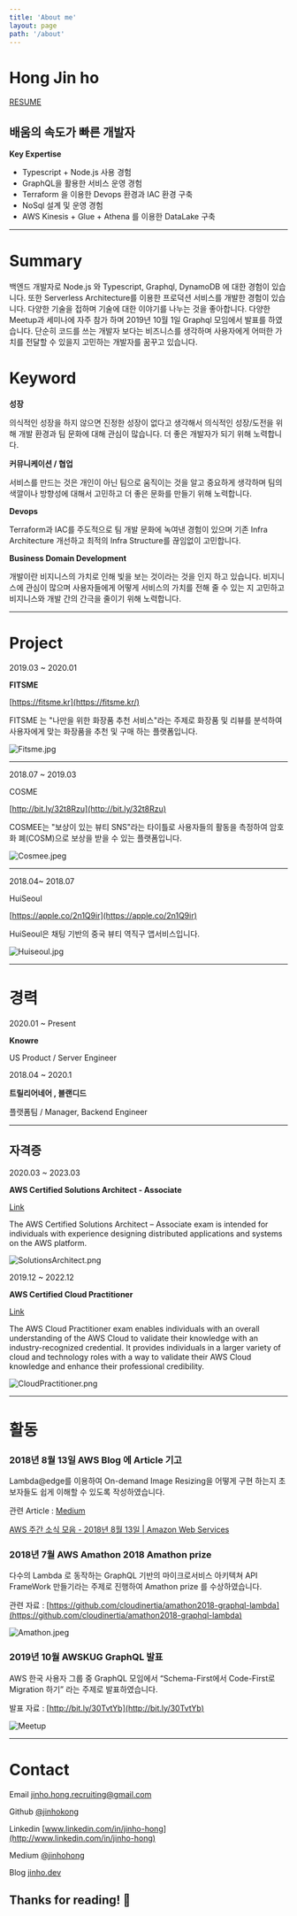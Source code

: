 ```yaml
---
title: 'About me'
layout: page
path: '/about'
---
```


# Hong Jin ho

[RESUME](https://www.notion.so/jinhohong/Hong-Jin-ho-1cc38b1de76c4f0ca24c0a427c62ab74)

## 배움의 속도가 빠른 개발자

**Key Expertise**

- Typescript + Node.js 사용 경험
- GraphQL을 활용한 서비스 운영 경험
- Terraform 을 이용한 Devops 환경과 IAC 환경 구축
- NoSql 설계 및 운영 경험
- AWS Kinesis + Glue + Athena 를 이용한 DataLake 구축

---

# Summary

백엔드 개발자로 Node.js 와 Typescript, Graphql, DynamoDB 에 대한 경험이 있습니다. 또한 Serverless Architecture를 이용한 프로덕션 서비스를 개발한 경험이 있습니다. 다양한 기술을 접하며 기술에 대한 이야기를 나누는 것을 좋아합니다. 다양한 Meetup과 세미나에 자주 참가 하며 2019년 10월 1일 Graphql 모임에서 발표를 하였습니다. 단순히 코드를 쓰는 개발자 보다는 비즈니스를 생각하며 사용자에게 어떠한 가치를 전달할 수 있을지 고민하는 개발자를 꿈꾸고 있습니다.

# Keyword

**성장**

의식적인 성장을 하지 않으면 진정한 성장이 없다고 생각해서 의식적인 성장/도전을 위해 개발 환경과 팀 문화에 대해 관심이 많습니다. 더 좋은 개발자가 되기 위해 노력합니다.

**커뮤니케이션 / 협업**

서비스를 만드는 것은 개인이 아닌 팀으로 움직이는 것을 알고 중요하게 생각하며 팀의 색깔이나 방향성에 대해서 고민하고 더 좋은 문화를 만들기 위해 노력합니다.

**Devops**

Terraform과 IAC를 주도적으로 팀 개발 문화에 녹여낸 경험이 있으며 기존 Infra Architecture 개선하고 최적의 Infra Structure를 끊임없이 고민합니다.

**Business Domain Development**

개발이란 비지니스의 가치로 인해 빛을 보는 것이라는 것을 인지 하고 있습니다. 비지니스에 관심이 많으며 사용자들에게 어떻게 서비스의 가치를 전해 줄 수 있는 지 고민하고 비지니스와 개발 간의 간극을 줄이기 위해 노력합니다.

---

# Project

2019.03 ~ 2020.01

**FITSME**

[https://fitsme.kr](https://fitsme.kr/)

FITSME 는 "나만을 위한 화장품 추천 서비스"라는 주제로 화장품 및 리뷰를 분석하여 사용자에게 맞는 화장품을 추천 및 구매 하는 플랫폼입니다.

![Fitsme.jpg](./Fitsme.jpg)

---

2018.07 ~ 2019.03

COSME

[http://bit.ly/32t8Rzu](http://bit.ly/32t8Rzu)

COSMEE는 "보상이 있는 뷰티 SNS"라는 타이틀로 사용자들의 활동을 측정하여 암호화 폐(COSM)으로 보상을 받을 수 있는 플랫폼입니다.

![Cosmee.jpeg](./Cosmee.jpeg)

---

2018.04~ 2018.07

HuiSeoul

[https://apple.co/2n1Q9ir](https://apple.co/2n1Q9ir)

HuiSeoul은 채팅 기반의 중국 뷰티 역직구 앱서비스입니다.

![Huiseoul.jpg](./Huiseoul.jpg)

---

# 경력

2020.01 ~ Present

**Knowre**

US Product / Server Engineer

2018.04 ~ 2020.1

**트릴리어네어 , 블랜디드**

플랫폼팀 / Manager, Backend Engineer

---

## 자격증

2020.03 ~ 2023.03

**AWS Certified Solutions Architect - Associate**

[Link](https://www.certmetrics.com/amazon/public/badge.aspx?i=1&t=c&d=2020-03-20&ci=AWS00553092)

The AWS Certified Solutions Architect – Associate exam is intended for individuals with experience designing distributed applications and systems on the AWS platform.

![SolutionsArchitect.png](./SolutionsArchitect.png)

2019.12 ~ 2022.12

**AWS Certified Cloud Practitioner**

[Link](https://www.certmetrics.com/amazon/public/badge.aspx?i=9&t=c&d=2019-12-31&ci=AWS00553092)

The AWS Cloud Practitioner exam enables individuals with an overall understanding of the AWS Cloud to validate their knowledge with an industry-recognized credential. It provides individuals in a larger variety of cloud and technology roles with a way to validate their AWS Cloud knowledge and enhance their professional credibility.

![CloudPractitioner.png](./CloudPractitioner.png)

---

# 활동

### 2018년 8월 13일 AWS Blog 에 Article 기고

Lambda@edge를 이용하여 On-demand Image Resizing을 어떻게 구현 하는지 초보자들도 쉽게 이해할 수 있도록 작성하였습니다.

관련 Article : [Medium](https://engineering.huiseoul.com/lambda-%ED%95%9C%EA%B0%9C%EB%A1%9C-%EB%A7%8C%EB%93%9C%EB%8A%94-on-demand-image-resizing-d48167cc1c31?source=---------4------------------)

[AWS 주간 소식 모음 - 2018년 8월 13일 | Amazon Web Services](https://aws.amazon.com/ko/blogs/korea/week-in-review-13-8-18/)

### 2018년 7월 AWS Amathon 2018 Amathon prize

다수의 Lambda 로 동작하는 GraphQL 기반의 마이크로서비스 아키텍쳐 API FrameWork 만들기라는 주제로 진행하여 Amathon prize 를 수상하였습니다.

관련 자료 : [https://github.com/cloudinertia/amathon2018-graphql-lambda](https://github.com/cloudinertia/amathon2018-graphql-lambda)

![Amathon.jpeg](Amathon.jpeg)

### 2019년 10월 AWSKUG GraphQL 발표

AWS 한국 사용자 그룹 중 GraphQL 모임에서 “Schema-First에서 Code-First로 Migration 하기” 라는 주제로 발표하였습니다.

발표 자료 : [http://bit.ly/30TvtYb](http://bit.ly/30TvtYb)

![Meetup](./Meetup.jpg)

---

# Contact

Email [jinho.hong.recruiting@](mailto:inho.hong.recruiting@gmail.com)[gmail](mailto:jinho.hong.recruiting@gmail.com)[.com](mailto:inho.hong.recruiting@gmail.com)

Github [@jinhokong](https://github.com/jinhokong)

Linkedin [www.linkedin.com/in/jinho-hong](http://www.linkedin.com/in/jinho-hong)

Medium [@jinhohong](https://medium.com/@jinhohong)

Blog [jinho.dev](http://jinho.dev)

## Thanks for reading! 👋
